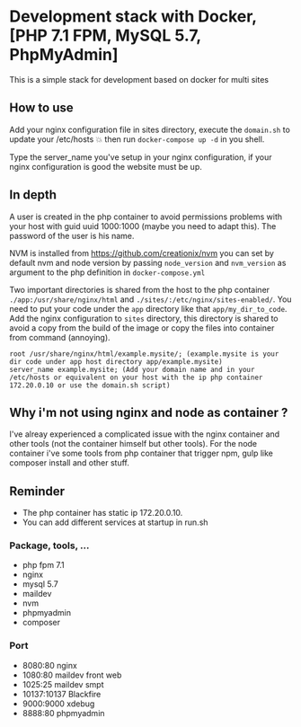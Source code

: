 # Development stack with Docker, [PHP 7.1 FPM, MySQL 5.7, PhpMyAdmin]

This is a simple stack for development based on docker for multi sites

## How to use

Add your nginx configuration file in sites directory, execute the `domain.sh` to update your /etc/hosts :boom: then run `docker-compose up -d` in you shell.

Type the server_name you've setup in your nginx configuration, if your nginx configuration is good the website must be up.

## In depth

A user is created in the php container to avoid permissions problems with your host with guid uuid 1000:1000 (maybe you need to adapt this).
The password of the user is his name.

NVM is installed from https://github.com/creationix/nvm you can set by default nvm and node version by passing `node_version` and `nvm_version` as argument to the php definition in `docker-compose.yml`

Two important directories is shared from the host to the php container `./app:/usr/share/nginx/html` and `./sites/:/etc/nginx/sites-enabled/`.
You need to put your code under the `app` directory like that `app/my_dir_to_code`.
Add the nginx configuration to `sites` directory, this directory is shared to avoid a copy from the build of the image or copy the files into container from command (annoying).

    root /usr/share/nginx/html/example.mysite/; (example.mysite is your dir code under app host directory app/example.mysite)
    server_name example.mysite; (Add your domain name and in your /etc/hosts or equivalent on your host with the ip php container 172.20.0.10 or use the domain.sh script)

## Why i'm not using nginx and node as container ?

I've alreay experienced a complicated issue with the nginx container and other tools (not the container himself but other tools).
For the node container i've some tools from php container that trigger npm, gulp like composer install and other stuff.

## Reminder

- The php container has static ip 172.20.0.10.
- You can add different services at startup in run.sh

### Package, tools, ...
- php fpm 7.1
- nginx
- mysql 5.7
- maildev
- nvm
- phpmyadmin
- composer

### Port
- 8080:80 nginx
- 1080:80 maildev front web
- 1025:25 maildev smpt
- 10137:10137 Blackfire
- 9000:9000 xdebug
- 8888:80 phpmyadmin
